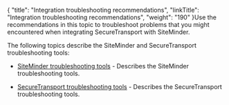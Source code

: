 {
    "title": "Integration troubleshooting recommendations",
    "linkTitle": "Integration troubleshooting recommendations",
    "weight": "190"
}Use the recommendations in this topic to troubleshoot problems that you might encountered when integrating SecureTransport with SiteMinder.

The following topics describe the SiteMinder and SecureTransport troubleshooting tools:

-   [SiteMinder troubleshooting tools](c_st_siteminder_troubleshooting_tools) - Describes the SiteMinder troubleshooting tools.
-   [SecureTransport troubleshooting tools](c_st_st_troubleshooting_tools) - Describes the SecureTransport troubleshooting tools.
